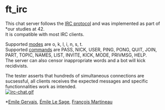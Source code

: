 # ft_irc

This chat server follows the [IRC protocol](https://modern.ircdocs.horse/) and was implemented as part of *our studies at 42.<br>
It is compatible with most IRC clients.<br>

Supported [modes](https://modern.ircdocs.horse/#oper-user-mode) are o, k, l, i, n, s, t. <br>
Supported [commands](https://modern.ircdocs.horse/#command) are PASS, NICK, USER, PING, PONG, QUIT, JOIN, PART, TOPIC, NAMES, LIST, INVITE, KICK, MODE, PRIVMSG, HELP. <br>
The server can also censor inappropriate words and a bot will kick recidivists. <br>

The tester asserts that hundreds of simultaneous connections are sucsessful, all clients receives the expected messages and specific functionnalities work as intended. <br>
[![irc-chat.gif](https://i.postimg.cc/X7nCg8ht/irc-chat.gif)](https://postimg.cc/jCk2xzRh)

*[Emile Gervais](https://github.com/emgervais), [Émile Le Sage](https://github.com/ele-sage), [François Martineau](https://github.com/francoismartineau)

